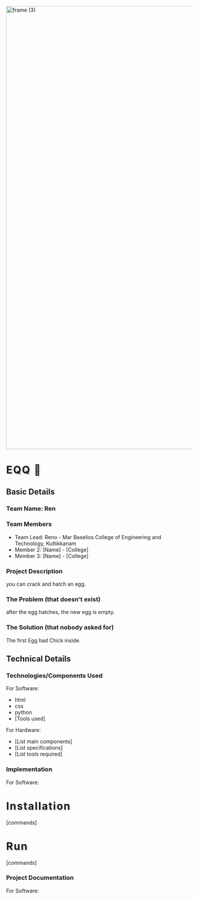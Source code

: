 <img width="3188" height="1202" alt="frame (3)" src="https://github.com/user-attachments/assets/517ad8e9-ad22-457d-9538-a9e62d137cd7" />


# EQQ 🎯


## Basic Details
### Team Name: Ren


### Team Members
- Team Lead: Reno - Mar Baselios College of Engineering and Technology, Kuttikkanam
- Member 2: [Name] - [College]
- Member 3: [Name] - [College]

### Project Description
you can crack and hatch an egg.

### The Problem (that doesn't exist)
after the egg hatches, the new egg is empty.

### The Solution (that nobody asked for)
The first Egg had Chick inside.
## Technical Details
### Technologies/Components Used
For Software:
- html
- css
- python
- [Tools used]

For Hardware:
- [List main components]
- [List specifications]
- [List tools required]

### Implementation
For Software:
# Installation
[commands]

# Run
[commands]

### Project Documentation
For Software:

<!DOCTYPE html>
<html lang="en">
<head>
    <meta charset="UTF-8">
    <meta name="viewport" content="width=device-width, initial-scale=1.0">
    <title>hATCH ME</title>
    <script src="https://cdn.tailwindcss.com"></script>
    <style>
        @import url('https://fonts.googleapis.com/css2?family=Luckiest+Guy&family=Inter:wght@400;700&display=swap');

      body {
            font-family: 'Inter', sans-serif;
            background-color: #a8d5e5;
            position: relative;
            overflow: hidden;
        }

        h1 {
            font-family: 'Luckiest Guy', cursive;
            letter-spacing: 2px;
            text-shadow: 2px 2px 4px rgba(0,0,0,0.2);
        }

        @keyframes shake {
            0%, 100% { transform: translateX(0); }
            25% { transform: translateX(-5px); }
            50% { transform: translateX(5px); }
            75% { transform: translateX(-5px); }
        }

        @keyframes bob {
            0%, 100% { transform: translateY(0); }
            50% { transform: translateY(-5px); }
        }

        @keyframes eat {
            0%, 100% { transform: translateY(0) rotate(0deg); }
            50% { transform: translateY(10px) rotate(5deg); }
        }
        
        @keyframes moveCloudLeft {
            from { transform: translateX(0); }
            to { transform: translateX(-150vw); }
        }

        @keyframes moveCloudRight {
            from { transform: translateX(0); }
            to { transform: translateX(150vw); }
        }
        
        @keyframes flyAcross {
            0% { transform: translate(-100vw, 50px); }
            100% { transform: translate(100vw, 150px); }
        }
        
        @keyframes flap {
            0%, 100% { transform: rotate(0deg); }
            50% { transform: rotate(-20deg); }
        }
        
        @keyframes crowFly {
            0% { transform: translateX(-100vw); }
            100% { transform: translateX(100vw); }
        }

        .egg-container {
            width: 200px;
            height: 350px;
            cursor: pointer;
            position: absolute;
            right: 2%; 
            bottom: -50px;
            transition: transform 0.2s ease-in-out;
            transform-style: preserve-3d;
            z-index: 3;
        }
        
        .egg-container.shake {
            animation: shake 0.2s ease-in-out;
        }

        .egg-container:hover {
             transform: translateY(-5px);
        }

        .egg {
            width: 100%;
            height: 100%;
            background-color: #f4e8d8;
            border-radius: 50% 50% 50% 50% / 60% 60% 40% 40%;
            box-shadow: inset 0 -10px 10px rgba(0,0,0,0.1),
                        0 10px 20px rgba(0,0,0,0.1);
            position: absolute;
            top: 0;
            left: 0;
            transition: opacity 0.5s ease-in-out;
        }

        .egg.hatched {
            opacity: 0;
        }

        .egg-shell-top,
        .egg-shell-bottom {
            position: absolute;
            width: 100%;
            height: 50%;
            background-color: #f4e8d8;
            transition: transform 0.5s ease-in-out, opacity 0.5s ease-in-out;
            z-index: 10;
        }

        .egg-shell-top {
            top: 0;
            border-radius: 50% 50% 50% 50% / 90% 90% 0 0;
            clip-path: polygon(0 0, 100% 0, 100% 70%, 0 70%);
            transform: translateY(0);
        }

        .egg-shell-bottom {
            bottom: 0;
            border-radius: 50% 50% 50% 50% / 0 0 90% 90%;
            clip-path: polygon(0 30%, 100% 30%, 100% 100%, 0 100%);
            transform: translateY(0);
        }

        .hatched .egg-shell-top {
            transform: translateY(-60px) rotate(15deg);
        }

        .hatched .egg-shell-bottom {
            transform: translateY(60px) rotate(-15deg);
        }
        
        .hide-shell {
            opacity: 0;
            transform: translateY(0) scale(0);
        }

        .chick {
            width: 120px;
            height: 120px;
            background-color: #fce47c;
            border-radius: 50%;
            position: absolute;
            bottom: 0;
            left: 50%;
            transform: translateX(-50%) translateY(100%);
            opacity: 0;
            transition: transform 0.7s ease-in-out, opacity 0.7s ease-in-out, background-color 0.5s ease-in-out;
        }

        .hatched .chick {
            opacity: 1;
            transform: translateX(-50%) translateY(0);
        }

        .chick.rooster {
            width: 160px;
            height: 160px;
            background-color: #fce47c;
            border-radius: 50% 50% 40% 40% / 60% 60% 40% 40%;
            transform: translateX(-50%) scale(1.2) translateY(-20px); 
            animation: bob 1s ease-in-out infinite;
            transition: transform 1s ease-in-out, background-color 1s ease-in-out;
        }
        
        .chick.rooster.standing-still {
            animation: none;
            transform: translateX(-50%) scale(1.2) translateY(-20px);
        }

        .chick-eye {
            width: 12px;
            height: 12px;
            background-color: #333;
            border-radius: 50%;
            position: absolute;
            top: 40px;
        }

        .chick-eye.left { left: 28px; }
        .chick-eye.right { right: 28px; }

        .chick-beak {
            width: 0;
            height: 0;
            border-left: 12px solid transparent;
            border-right: 12px solid transparent;
            border-bottom: 16px solid #f16a04;
            position: absolute;
            top: 55px;
            left: 50%;
            transform: translateX(-50%);
        }

        .chick-wing {
            width: 30px;
            height: 15px;
            background-color: #fce47c;
            border-radius: 5px;
            position: absolute;
            top: 60px;
            z-index: -1;
            transition: transform 0.5s ease-in-out;
        }

        .chick-wing.left {
            left: -10px;
            transform: rotate(-15deg);
        }
        .chick-wing.right {
            right: -10px;
            transform: rotate(-15deg);
        }

        .chick-leg {
            width: 4px;
            height: 20px;
            background-color: #f16a04;
            position: absolute;
            bottom: -20px;
            transform-origin: top;
            transition: transform 0.5s ease-in-out;
        }

        .chick-leg.left {
            left: 45px;
            transform: rotate(15deg);
        }
        .chick-leg.right {
            right: 45px;
            transform: rotate(-15deg);
        }

        .chick-comb, .chick-wattle, .chick-tail {
            position: absolute;
            background-color: #ff0000;
            opacity: 0;
            transition: opacity 0.5s ease-in-out;
        }

        .chick-comb {
            width: 25px;
            height: 12px;
            border-radius: 50% 50% 0 0 / 100% 100% 0 0;
            top: 20px;
            left: 50%;
            transform: translateX(-50%);
        }

        .chick-wattle {
            width: 8px;
            height: 12px;
            border-radius: 50%;
            top: 65px;
        }

        .chick-wattle.left {
            left: 45px;
        }

        .chick-wattle.right {
            right: 45px;
        }

        .chick-tail {
            width: 0;
            height: 0;
            border-left: 16px solid transparent;
            border-right: 16px solid transparent;
            border-bottom: 32px solid #fce47c;
            position: absolute;
            top: 60px;
            right: -25px;
            transform: rotate(90deg);
        }
        
        .chick.rooster .chick-comb,
        .chick.rooster .chick-wattle,
        .chick.rooster .chick-tail {
            opacity: 1;
        }

        .speech-bubble {
            position: absolute;
            top: -50px;
            left: 50%;
            transform: translateX(-50%) scale(0);
            transform-origin: bottom;
            background-color: #fff;
            padding: 10px 15px;
            border-radius: 20px;
            box-shadow: 0 4px 6px rgba(0, 0, 0, 0.1);
            opacity: 0;
            transition: transform 0.3s ease-in-out, opacity 0.3s ease-in-out;
        }
        
        .speech-bubble.show-bubble {
            transform: translateX(-50%) scale(1);
            opacity: 1;
        }

        .speech-bubble::after {
            content: '';
            position: absolute;
            bottom: -10px;
            left: 50%;
            transform: translateX(-50%);
            width: 0;
            height: 0;
            border-left: 10px solid transparent;
            border-right: 10px solid transparent;
            border-top: 10px solid #fff;
        }
        
        .sun {
            position: absolute;
            top: 50px;
            left: 10%;
            width: 100px;
            height: 100px;
            background-color: #ffeb3b;
            border-radius: 50%;
            box-shadow: 0 0 50px 10px #ff9800;
            z-index: -1;
        }

        .cloud {
            position: absolute;
            z-index: -1;
        }

        .cloud.moving-right {
            animation: moveCloudRight 60s linear infinite;
        }

        .cloud.moving-left {
            top: 10%;
            left: 100%;
            animation: moveCloudLeft 60s linear infinite;
        }

        .cloud-body {
            position: relative;
            background: #fff;
            width: 120px;
            height: 40px;
            border-radius: 40px;
            box-shadow: 0 5px 15px rgba(0,0,0,0.1);
        }
        
        .cloud.large .cloud-body {
            width: 150px;
            height: 50px;
        }

        .cloud-body::before,
        .cloud-body::after {
            content: '';
            position: absolute;
            background: #fff;
            border-radius: 50%;
        }

        .cloud-body::before {
            width: 60px;
            height: 60px;
            top: -30px;
            left: 20px;
            box-shadow: 0 5px 15px rgba(0,0,0,0.1);
        }
        
        .cloud.large .cloud-body::before {
            width: 75px;
            height: 75px;
        }

        .cloud-body::after {
            width: 80px;
            height: 80px;
            top: -40px;
            right: 20px;
            box-shadow: 0 5px 15px rgba(0,0,0,0.1);
        }

        .cloud.large .cloud-body::after {
            width: 100px;
            height: 100px;
        }

        .cloud.still-1 {
            top: 15%;
            left: 5%;
        }
        .cloud.moving-right {
            top: 25%;
            left: -20%;
        }
        .cloud.moving-left {
            top: 10%;
            left: 100%;
        }
        .cloud.still-4 {
            top: 20%;
            left: 30%;
        }
        .cloud.still-5 {
            top: 15%;
            left: 45%;
        }
        .cloud.still-6 {
            top: 30%;
            left: 90%;
        }
        .cloud.still-7 {
            top: 5%;
            right: 10%;
        }


        .ground-container {
            position: absolute;
            bottom: 0;
            left: 0;
            width: 100%;
            height: 30vh;
            z-index: -2;
            overflow: hidden;
        }
        
        .hill {
            position: absolute;
            bottom: -50px;
            border-radius: 50%;
            box-shadow: inset 0 10px 20px rgba(0,0,0,0.1);
        }

        .hill-1 {
            width: 150%;
            height: 350px; 
            background-color: #8FBC8F;
            left: -20%;
            z-index: -1;
        }

        .hill-2 {
            width: 120%;
            height: 300px;
            background-color: #6B8E23;
            right: -20%;
            z-index: -1;
        }
        
        .hut {
            position: absolute;
            right: 15%;
            bottom: 40px;
            width: 150px;
            z-index: 1;
        }
        
        .hut-body {
            width: 100%;
            height: 130px;
            background-color: #8B4513;
            border-radius: 5px;
            position: relative;
            box-shadow: 0 5px 10px rgba(0,0,0,0.2);
        }
        
        .hut-roof {
            width: 180px;
            height: 0;
            border-left: 75px solid transparent;
            border-right: 75px solid transparent;
            border-bottom: 75px solid #A0522D;
            position: absolute;
            top: -75px;
            left: 50%;
            transform: translateX(-50%);
            z-index: 2;
        }
        
        .hut-door {
            width: 50px;
            height: 75px;
            background-color: #5C3317;
            border-radius: 5px 5px 0 0;
            position: absolute;
            bottom: 0;
            left: 50%;
            transform: translateX(-50%);
        }
        
        .hut-window {
            width: 35px;
            height: 35px;
            background-color: #e0e0e0;
            border-radius: 50%;
            position: absolute;
            top: 30px;
            left: 30px;
            border: 2px solid #5C3317;
        }

        .cow {
            position: absolute;
            bottom: 70px;
            width: 120px;
            height: 80px;
            z-index: 1;
        }
        
        .cow.cow-left {
            left: 15%;
            bottom: 120px;
            width: 80px;
            height: 50px;
            z-index: 0;
        }

        .cow.cow-right-1 {
            right: 35%;
            bottom: 10px;
            transform: scaleX(-1);
        }

        .cow.cow-right-2 {
            right: 5%;
            bottom: 0;
            transform: scaleX(-1) scale(0.8);
            z-index: 0;
        }

        .cow-body {
            position: absolute;
            width: 100%;
            height: 100%;
            background-color: #fff;
            border-radius: 50% 50% 30% 30% / 60% 60% 40% 40%;
            box-shadow: 0 5px 10px rgba(0,0,0,0.1);
        }

        .cow-head {
            position: absolute;
            width: 40px;
            height: 50px;
            background-color: #fff;
            border-radius: 50%;
            top: 10px;
            left: 80%;
            transform-origin: top left;
            animation: eat 1.5s ease-in-out infinite;
        }

        .cow-eye {
            position: absolute;
            width: 5px;
            height: 5px;
            background-color: #000;
            border-radius: 50%;
            top: 15px;
            z-index: 1;
        }
        
        .cow-eye.left {
            left: 10px;
        }
        
        .cow-eye.right {
            right: 10px;
        }

        .cow-ear {
            position: absolute;
            width: 15px;
            height: 10px;
            background-color: #000;
            border-radius: 50%;
            top: -5px;
            z-index: -1;
        }

        .cow-ear.left {
            left: 15px;
            transform: rotate(-15deg);
        }
        .cow-ear.right {
            right: 5px;
            transform: rotate(15deg);
        }

        .cow-snout {
            position: absolute;
            width: 15px;
            height: 10px;
            background-color: #ffc0cb;
            border-radius: 50%;
            bottom: 5px;
            left: 50%;
            transform: translateX(-50%);
        }

        .cow-spot {
            position: absolute;
            background-color: #000;
            border-radius: 50%;
        }

        .cow-spot.spot-1 {
            width: 25px;
            height: 25px;
            top: 20px;
            left: 20px;
        }

        .cow-spot.spot-2 {
            width: 35px;
            height: 35px;
            top: 40px;
            left: 60px;
        }

        .cow-spot.spot-3 {
            width: 20px;
            height: 20px;
            bottom: 10px;
            right: 15px;
        }

        .cow-leg {
            position: absolute;
            width: 15px;
            height: 30px;
            background-color: #fff;
            bottom: -10px;
            border-radius: 5px;
            box-shadow: 0 5px 10px rgba(0,0,0,0.1);
        }

        .cow-leg.front-left { left: 15px; }
        .cow-leg.front-right { left: 35px; }
        .cow-leg.back-left { right: 35px; }
        .cow-leg.back-right { right: 15px; }
        
        .flying-bird {
            position: absolute;
            top: 15%;
            left: -10%;
            width: 30px;
            height: 30px;
            z-index: -1;
            animation: flyAcross 20s linear infinite, flap 0.5s ease-in-out infinite;
        }

        .flying-bird svg {
            width: 100%;
            height: 100%;
            fill: #4b5563;
        }
        
        .flying-crow {
            position: absolute;
            width: 40px;
            height: 40px;
            z-index: 0;
            top: 25%;
            left: -10%;
        }
        
        .flying-crow svg {
            width: 100%;
            height: 100%;
            fill: #000;
        }
        
        .crow-1 {
            animation: crowFly 30s linear infinite, flap 0.5s ease-in-out infinite;
        }
        
        .crow-2 {
            top: 20%;
            animation: crowFly 35s linear infinite 5s, flap 0.5s ease-in-out infinite;
        }
    </style>
</head>
<body class="flex flex-col items-center justify-center min-h-screen text-gray-800">

    <div class="sun"></div>
    <div class="cloud still-1"><div class="cloud-body"></div></div>
    <div class="cloud moving-right large"><div class="cloud-body"></div></div>
    <div class="cloud moving-left"><div class="cloud-body"></div></div>
    <div class="cloud still-4 large"><div class="cloud-body"></div></div>
    <div class="cloud still-5"><div class="cloud-body"></div></div>
    <div class="cloud still-6 large"><div class="cloud-body"></div></div>
    <div class="cloud still-7 large"><div class="cloud-body"></div></div>
    
    <div class="flying-bird">
        <svg xmlns="http://www.w3.org/2000/svg" viewBox="0 0 512 512">
            <path d="M512 240c0-10.7-3.9-21.3-11.4-29.6l-144-160c-15-16.7-41.9-17.9-58.6-2.9s-17.9 41.9-2.9 58.6l106.6 118.5-224 0c-22.1 0-40 17.9-40 40s17.9 40 40 40l224 0L295.1 432c-15 16.7-13.8 43.6 2.9 58.6s43.6 13.8 58.6-2.9l144-160C508.1 261.3 512 250.7 512 240z"/>
        </svg>
    </div>
    
    <div class="flying-crow crow-1">
        <svg xmlns="http://www.w3.org/2000/svg" viewBox="0 0 512 512">
            <path d="M495.1 234.3c-2.3-5.2-12.7-8.9-18.7-22.7-2.6-6-2.4-12.1-.9-18.1 5.8-22.6 13.9-48.5 13.9-74.9 0-45.9-22-83.3-46.7-109.1-8.5-9.2-22.4-10-31.5-1.5s-10 22.4-1.5 31.5c16.3 17.5 33.4 46.4 33.4 79.1 0 16.2-3.8 31.6-11.4 46.5-6 12.1-15.3 19.3-25.1 23.3-9.7 3.9-19.8 4.2-28.7 1.1-10.7-3.7-20.9-12.9-26.6-22.1-17.5-28.5-27-62.9-27-98.3 0-66.2 36.3-120 81.1-147.2 13.2-8.3 29.3-5.6 38.3 6.1 9.1 11.6 6.3 27.6-6.8 35.9-28.7 18-50.5 50.4-50.5 83.1 0 29.1 8.2 56.4 22.8 80.5-20.2 11.9-41 18.2-62.1 18.2-16.7 0-33.1-3.6-48.4-10.7-24.3-11.2-46.3-29.7-65.7-54.7-5.5-7.2-14.8-10.8-23.7-9.4-8.8 1.4-16 7.4-19.8 15.6-35.8 77.2-4.1 163 70 209.6 2.8 1.7 5.7 3.2 8.7 4.5 14.1 6.1 28.5 9.1 43.1 9.1 16.5 0 32.8-4.2 47.7-12.5 13.1-7.2 24.3-17.3 33.4-29.9 8.2-11.2 15-23.4 20.3-36.5-11 5.3-22.9 8.1-35.2 8.1-23.9 0-45.6-7.8-63.5-20.9-26.1-18.7-44.5-45.9-53.1-76.3-2.9-10.4-13.8-15.3-24.2-12.4s-15.3 13.8-12.4 24.2c9.5 34.2 29.3 64.9 56.4 87.7 22.6 18.9 49.3 28.7 77.2 28.7 13.9 0 27.8-2.6 40.9-7.8 28-10.9 51.5-29.2 68.7-51.5 1.5-1.5 3-3.1 4.5-4.8 16.7-18.7 26.6-43.2 26.6-69.5 0-21.7-5.6-42.3-16-60.5-8.8-15.1-21.2-27.4-36-36.2-22.1-12.8-47.5-19.8-74.1-19.8-14.3 0-28.4 2.8-41.9 8.4-11.2 4.6-21.7 11.2-31.4 19.8-13.6 11.2-24.8 24.6-32.9 39.7-4.1 7.4-13.8 10.6-21.2 6.5s-10.6-13.8-6.5-21.2c8.8-15.8 20.9-30.2 35.8-42.1 11.1-8.7 23.3-15.5 36.3-20.3 17.5-6.6 35.7-9.8 54.2-9.8 26.3 0 51.5 6.4 74.3 19.3 18.5 10.2 34.6 23.9 47.1 41.5 12.5 17.6 19.8 37.8 19.8 59.8 0 28.9-10.3 56.2-29.2 77.1-1.5 1.6-3 3.1-4.7 4.5-25.1 21.2-56.5 33.1-88.7 33.1-22.2 0-43.5-5.7-62-16.7-19.3-11.5-35.8-27.1-49-45.7-7.6-10.4-20.9-12.1-31.3-4.5-10.4 7.6-12.1 20.9-4.5 31.3 15.6 21.4 34.4 39.8 56.2 55.4 19.3 13.7 41.3 22.3 64.9 22.3 35 0 68.1-13.3 93.3-37.1 4.5-4.2 9-8.7 13.5-13.3 14.5-14.9 27.6-31 39.1-48.8 5.7-8.9 13.3-15.8 22.3-20.2 12.5-6.1 26.1-9.6 40.5-9.6 14.3 0 28.2 3.4 41.2 9.6 12.1 5.9 22.9 14.3 31.9 24.8 10.1 11.9 17.8 25.1 22.9 39.3 4.2 11.5 6.3 23.8 6.3 36.2 0 10.4-1.2 20.6-3.6 30.6-2.5 10.6-10.5 18.9-20.9 22.8-10.4 3.8-21.7 2.1-30.8-4.5z"/>
        </svg>
    </div>
    <div class="flying-crow crow-2">
        <svg xmlns="http://www.w3.org/2000/svg" viewBox="0 0 512 512">
            <path d="M495.1 234.3c-2.3-5.2-12.7-8.9-18.7-22.7-2.6-6-2.4-12.1-.9-18.1 5.8-22.6 13.9-48.5 13.9-74.9 0-45.9-22-83.3-46.7-109.1-8.5-9.2-22.4-10-31.5-1.5s-10 22.4-1.5 31.5c16.3 17.5 33.4 46.4 33.4 79.1 0 16.2-3.8 31.6-11.4 46.5-6 12.1-15.3 19.3-25.1 23.3-9.7 3.9-19.8 4.2-28.7 1.1-10.7-3.7-20.9-12.9-26.6-22.1-17.5-28.5-27-62.9-27-98.3 0-66.2 36.3-120 81.1-147.2 13.2-8.3 29.3-5.6 38.3 6.1 9.1 11.6 6.3 27.6-6.8 35.9-28.7 18-50.5 50.4-50.5 83.1 0 29.1 8.2 56.4 22.8 80.5-20.2 11.9-41 18.2-62.1 18.2-16.7 0-33.1-3.6-48.4-10.7-24.3-11.2-46.3-29.7-65.7-54.7-5.5-7.2-14.8-10.8-23.7-9.4-8.8 1.4-16 7.4-19.8 15.6-35.8 77.2-4.1 163 70 209.6 2.8 1.7 5.7 3.2 8.7 4.5 14.1 6.1 28.5 9.1 43.1 9.1 16.5 0 32.8-4.2 47.7-12.5 13.1-7.2 24.3-17.3 33.4-29.9 8.2-11.2 15-23.4 20.3-36.5-11 5.3-22.9 8.1-35.2 8.1-23.9 0-45.6-7.8-63.5-20.9-26.1-18.7-44.5-45.9-53.1-76.3-2.9-10.4-13.8-15.3-24.2-12.4s-15.3 13.8-12.4 24.2c9.5 34.2 29.3 64.9 56.4 87.7 22.6 18.9 49.3 28.7 77.2 28.7 13.9 0 27.8-2.6 40.9-7.8 28-10.9 51.5-29.2 68.7-51.5 1.5-1.5 3-3.1 4.5-4.8 16.7-18.7 26.6-43.2 26.6-69.5 0-21.7-5.6-42.3-16-60.5-8.8-15.1-21.2-27.4-36-36.2-22.1-12.8-47.5-19.8-74.1-19.8-14.3 0-28.4 2.8-41.9 8.4-11.2 4.6-21.7 11.2-31.4 19.8-13.6 11.2-24.8 24.6-32.9 39.7-4.1 7.4-13.8 10.6-21.2 6.5s-10.6-13.8-6.5-21.2c8.8-15.8 20.9-30.2 35.8-42.1 11.1-8.7 23.3-15.5 36.3-20.3 17.5-6.6 35.7-9.8 54.2-9.8 26.3 0 51.5 6.4 74.3 19.3 18.5 10.2 34.6 23.9 47.1 41.5 12.5 17.6 19.8 37.8 19.8 59.8 0 28.9-10.3 56.2-29.2 77.1-1.5 1.6-3 3.1-4.7 4.5-25.1 21.2-56.5 33.1-88.7 33.1-22.2 0-43.5-5.7-62-16.7-19.3-11.5-35.8-27.1-49-45.7-7.6-10.4-20.9-12.1-31.3-4.5-10.4 7.6-12.1 20.9-4.5 31.3 15.6 21.4 34.4 39.8 56.2 55.4 19.3 13.7 41.3 22.3 64.9 22.3 35 0 68.1-13.3 93.3-37.1 4.5-4.2 9-8.7 13.5-13.3 14.5-14.9 27.6-31 39.1-48.8 5.7-8.9 13.3-15.8 22.3-20.2 12.5-6.1 26.1-9.6 40.5-9.6 14.3 0 28.2 3.4 41.2 9.6 12.1 5.9 22.9 14.3 31.9 24.8 10.1 11.9 17.8 25.1 22.9 39.3 4.2 11.5 6.3 23.8 6.3 36.2 0 10.4-1.2 20.6-3.6 30.6-2.5 10.6-10.5 18.9-20.9 22.8-10.4 3.8-21.7 2.1-30.8-4.5z"/>
        </svg>
    </div>
    
    <div class="ground-container">
        <div class="hill hill-1"></div>
        <div class="hill hill-2"></div>
    </div>
    
    <div class="hut">
        <div class="hut-body">
            <div class="hut-door"></div>
            <div class="hut-window"></div>
        </div>
        <div class="hut-roof"></div>
    </div>
    
    <div class="cow cow-left">
        <div class="cow-body">
            <div class="cow-spot spot-1"></div>
            <div class="cow-spot spot-2"></div>
            <div class="cow-spot spot-3"></div>
        </div>
        <div class="cow-head">
            <div class="cow-eye left"></div>
            <div class="cow-eye right"></div>
            <div class="cow-ear left"></div>
            <div class="cow-ear right"></div>
            <div class="cow-snout"></div>
        </div>
        <div class="cow-leg front-left"></div>
        <div class="cow-leg front-right"></div>
        <div class="cow-leg back-left"></div>
        <div class="cow-leg back-right"></div>
    </div>

    <div class="cow cow-right-1">
        <div class="cow-body">
            <div class="cow-spot spot-1"></div>
            <div class="cow-spot spot-2"></div>
            <div class="cow-spot spot-3"></div>
        </div>
        <div class="cow-head">
            <div class="cow-eye left"></div>
            <div class="cow-eye right"></div>
            <div class="cow-ear left"></div>
            <div class="cow-ear right"></div>
            <div class="cow-snout"></div>
        </div>
        <div class="cow-leg front-left"></div>
        <div class="cow-leg front-right"></div>
        <div class="cow-leg back-left"></div>
        <div class="cow-leg back-right"></div>
    </div>
    
    <div class="cow cow-right-2">
        <div class="cow-body">
            <div class="cow-spot spot-1"></div>
            <div class="cow-spot spot-2"></div>
            <div class="cow-spot spot-3"></div>
        </div>
        <div class="cow-head">
            <div class="cow-eye left"></div>
            <div class="cow-eye right"></div>
            <div class="cow-ear left"></div>
            <div class="cow-ear right"></div>
            <div class="cow-snout"></div>
        </div>
        <div class="cow-leg front-left"></div>
        <div class="cow-leg front-right"></div>
        <div class="cow-leg back-left"></div>
        <div class="cow-leg back-right"></div>
    </div>
    
    <h1 class="text-4xl md:text-5xl mt-16 mb-2 text-blue-900">hATCH ME</h1>
    <p id="click-message" class="text-lg text-gray-600 mb-8">Click the egg to see what's inside!</p>

    <div id="egg-container" class="egg-container mx-auto relative z-10">
        <div id="egg" class="egg"></div>

        <div id="chick-container" class="relative w-full h-full flex flex-col items-center justify-end overflow-hidden">
            <div id="egg-shell-top" class="egg-shell-top"></div>
            <div id="chick" class="chick flex justify-center items-center">
                <div class="chick-eye left"></div>
                <div class="chick-eye right"></div>
                <div class="chick-beak"></div>
                <div class="chick-wing left"></div>
                <div class="chick-wing right"></div>
                <div class="chick-leg left"></div>
                <div class="chick-leg right"></div>
                <div class="chick-comb"></div>
                <div class="chick-wattle left"></div>
                <div class="chick-wattle right"></div>
                <div class="chick-tail"></div>
                <div id="rooster-speech-bubble" class="speech-bubble"></div>
            </div>
            <div id="egg-shell-bottom" class="egg-shell-bottom"></div>
        </div>
    </div>

    <script>
        document.addEventListener('DOMContentLoaded', () => {
            const eggContainer = document.getElementById('egg-container');
            const fullEgg = document.getElementById('egg');
            const chickContainer = document.getElementById('chick-container');
            const chickElement = document.getElementById('chick');
            const eggShellTop = document.getElementById('egg-shell-top');
            const eggShellBottom = document.getElementById('egg-shell-bottom');
            const clickMessage = document.getElementById('click-message');
            const roosterSpeechBubble = document.getElementById('rooster-speech-bubble');
            
            let clickCount = 0;

            const handleEggClick = () => {
                if (eggContainer.style.cursor === 'default') {
                    return;
                }

                if (clickCount < 3) {
                    clickCount++;
                    
                    if (clickCount === 3) {
                        clickMessage.textContent = "It's a chick! Aww!";
                        fullEgg.classList.add('hatched');
                        chickContainer.classList.add('hatched');
                        
                        eggContainer.style.cursor = 'default';
                        
                        setTimeout(() => {
                            growChick();
                        }, 1000);
                    } else {
                        eggContainer.classList.add('shake');
                        setTimeout(() => {
                            eggContainer.classList.remove('shake');
                        }, 200);
                    }
                }
            };
            
            const growChick = () => {
                clickMessage.textContent = "The chick is growing!";
                chickElement.classList.add('rooster');
                
                setTimeout(() => {
                    chickElement.classList.add('standing-still');
                    layNewEgg();
                }, 2000);
            };

            const layNewEgg = () => {
                roosterSpeechBubble.textContent = "BYE!";
                roosterSpeechBubble.classList.add('show-bubble');
                
                setTimeout(() => {
                    chickElement.style.opacity = 0;
                    eggShellTop.classList.add('hide-shell');
                    eggShellBottom.classList.add('hide-shell');
                    roosterSpeechBubble.classList.remove('show-bubble');
                }, 1000);
                
                clickCount = 0;
                
                setTimeout(() => {
                    clickMessage.textContent = "Click the egg to see what's inside!";
                    fullEgg.classList.remove('hatched');
                    chickContainer.classList.remove('hatched');
                    
                    chickElement.classList.remove('rooster', 'standing-still');
                    chickElement.style.opacity = 0;
                    
                    eggShellTop.classList.remove('hide-shell');
                    eggShellBottom.classList.remove('hide-shell');
                    
                    eggContainer.style.cursor = 'pointer';
                }, 2000);
            };

            eggContainer.addEventListener('click', handleEggClick);
        });
    </script>
</body>
</html>

# Screenshots (Add at least 3)
https://drive.google.com/file/d/1w6PKeNjDXax7A6ryEjnGJpW0ZnUtBMJq/view?usp=drive_link
First look of page

https://drive.google.com/file/d/1MUHT0o9vfayoDuHj-fplsyZBgPzIrrZM/view?usp=drive_link
after clicking 3 times the egg hatches

https://drive.google.com/file/d/1EtDbGTqw8xaFb0-Ar9HcJZnZ8Vs0ZdTQ/view?usp=drive_link
egg hatches and the chick grows to final form

# Diagrams
![Workflow](Add your workflow/architecture diagram here)
*Add caption explaining your workflow*

For Hardware:

# Schematic & Circuit
![Circuit](Add your circuit diagram here)
*Add caption explaining connections*

![Schematic](Add your schematic diagram here)
*Add caption explaining the schematic*

# Build Photos
![Components](Add photo of your components here)
*List out all components shown*

![Build](Add photos of build process here)
*Explain the build steps*

![Final](Add photo of final product here)
*Explain the final build*

### Project Demo
# Video
https://drive.google.com/file/d/106fAZGfUtMgskR9kILEH98t0eRPJFPNW/view?usp=drive_link
Working of the program
# Additional Demos
[Add any extra demo materials/links]

## Team Contributions
- Reno: Full work
- 

---
Made with ❤️ at TinkerHub Useless Projects 

![Static Badge](https://img.shields.io/badge/TinkerHub-24?color=%23000000&link=https%3A%2F%2Fwww.tinkerhub.org%2F)
![Static Badge](https://img.shields.io/badge/UselessProjects--25-25?link=https%3A%2F%2Fwww.tinkerhub.org%2Fevents%2FQ2Q1TQKX6Q%2FUseless%2520Projects)




